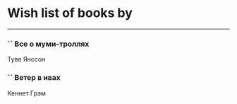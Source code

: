 # Wish list of books by [](https://www.facebook.com/profile.php?id=2429115410558517)
---

### `` Все о муми-троллях
Туве Янссон

### `` Ветер в ивах
Кеннет Грэм

